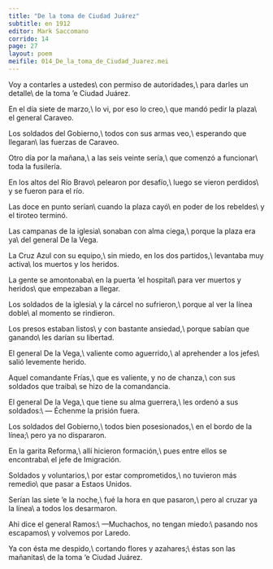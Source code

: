 ```yaml
---
title: "De la toma de Ciudad Juárez"
subtitle: en 1912
editor: Mark Saccomano
corrido: 14
page: 27
layout: poem
meifile: 014_De_la_toma_de_Ciudad_Juarez.mei
---
```

Voy a contarles a ustedes\\
con permiso de autoridades,\\
para darles un detalle\\
de la toma ’e Ciudad Juárez.

En el día siete de marzo,\\
lo vi, por eso lo creo,\\
que mandó pedir la plaza\\
el general Caraveo.

Los soldados del Gobierno,\\
todos con sus armas veo,\\
esperando que llegaran\\
las fuerzas de Caraveo.

Otro día por la mañana,\\
a las seis veinte sería,\\
que comenzó a funcionar\\
toda la fusilería.

En los altos del Río Bravo\\
pelearon por desafío,\\
luego se vieron perdidos\\
y se fueron para el río.

Las doce en punto serían\\
cuando la plaza cayó\\
en poder de los rebeldes\\
y el tiroteo terminó.

Las campanas de la iglesia\\
sonaban con alma ciega,\\
porque la plaza era ya\\
del general De la Vega.

La Cruz Azul con su equipo,\\
sin miedo, en los dos partidos,\\
levantaba muy activa\\
los muertos y los heridos.

La gente se amontonaba\\
en la puerta ’el hospital\\
para ver muertos y heridos\\
que empezaban a llegar.

Los soldados de la iglesia\\
y la cárcel no sufrieron,\\
porque al ver la línea doble\\
al momento se rindieron.

Los presos estaban listos\\
y con bastante ansiedad,\\
porque sabían que ganando\\
les darían su libertad.

El general De la Vega,\\
valiente como aguerrido,\\
al aprehender a los jefes\\
salió levemente herido.

Aquel comandante Frías,\\
que es valiente, y no de chanza,\\
con sus soldados que traiba\\
se hizo de la comandancia.

El general De la Vega,\\
que tiene su alma guerrera,\\
les ordenó a sus soldados:\\
— Échenme la prisión fuera.

Los soldados del Gobierno,\\
todos bien posesionados,\\
en el bordo de la línea;\\
pero ya no dispararon.

En la garita Reforma,\\
allí hicieron formación,\\
pues entre ellos se encontraba\\
el jefe de Imigración.

Soldados y voluntarios,\\
por estar comprometidos,\\
no tuvieron más remedio\\
que pasar a Estaos Unidos.

Serían las siete ’e la noche,\\
fué la hora en que pasaron,\\
pero al cruzar ya la línea\\
a todos los desarmaron.

Ahi dice el general Ramos:\\
—Muchachos, no tengan miedo:\\
pasando nos escapamos\\
y volvemos por Laredo.

Ya con ésta me despido,\\
cortando flores y azahares;\\
éstas son las mañanitas\\
de la toma ‘e Ciudad Juárez.
